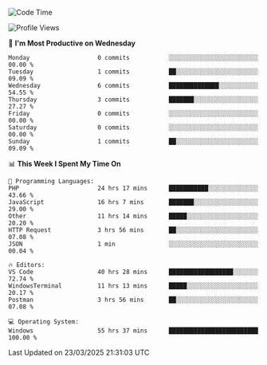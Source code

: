 <!--START_SECTION:waka-->
![Code Time](http://img.shields.io/badge/Code%20Time-4%2C424%20hrs%205%20mins-blue)

![Profile Views](http://img.shields.io/badge/Profile%20Views-0-blue)

📅 **I'm Most Productive on Wednesday** 

```text
Monday                   0 commits           ░░░░░░░░░░░░░░░░░░░░░░░░░   00.00 % 
Tuesday                  1 commits           ██░░░░░░░░░░░░░░░░░░░░░░░   09.09 % 
Wednesday                6 commits           ██████████████░░░░░░░░░░░   54.55 % 
Thursday                 3 commits           ███████░░░░░░░░░░░░░░░░░░   27.27 % 
Friday                   0 commits           ░░░░░░░░░░░░░░░░░░░░░░░░░   00.00 % 
Saturday                 0 commits           ░░░░░░░░░░░░░░░░░░░░░░░░░   00.00 % 
Sunday                   1 commits           ██░░░░░░░░░░░░░░░░░░░░░░░   09.09 % 
```


📊 **This Week I Spent My Time On** 

```text
💬 Programming Languages: 
PHP                      24 hrs 17 mins      ███████████░░░░░░░░░░░░░░   43.66 % 
JavaScript               16 hrs 7 mins       ███████░░░░░░░░░░░░░░░░░░   29.00 % 
Other                    11 hrs 14 mins      █████░░░░░░░░░░░░░░░░░░░░   20.20 % 
HTTP Request             3 hrs 56 mins       ██░░░░░░░░░░░░░░░░░░░░░░░   07.08 % 
JSON                     1 min               ░░░░░░░░░░░░░░░░░░░░░░░░░   00.04 % 

🔥 Editors: 
VS Code                  40 hrs 28 mins      ██████████████████░░░░░░░   72.74 % 
WindowsTerminal          11 hrs 13 mins      █████░░░░░░░░░░░░░░░░░░░░   20.17 % 
Postman                  3 hrs 56 mins       ██░░░░░░░░░░░░░░░░░░░░░░░   07.08 % 

💻 Operating System: 
Windows                  55 hrs 37 mins      █████████████████████████   100.00 % 
```


 Last Updated on 23/03/2025 21:31:03 UTC
<!--END_SECTION:waka-->

